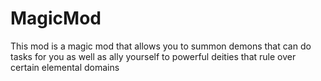 # MagicMod
This mod is a magic mod that allows you to summon demons that can do tasks for you as well as ally yourself to powerful deities that rule over certain elemental domains
